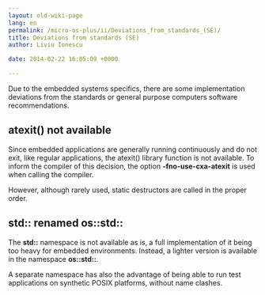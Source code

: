```yaml
---
layout: old-wiki-page
lang: en
permalink: /micro-os-plus/ii/Deviations_from_standards_(SE)/
title: Deviations from standards (SE)
author: Liviu Ionescu

date: 2014-02-22 16:05:09 +0000

---
```


Due to the embedded systems specifics, there are some implementation deviations from the standards or general purpose computers software recommendations.

atexit() not available
----------------------

Since embedded applications are generally running continuously and do not exit, like regular applications, the atexit() library function is not available. To inform the compiler of this decision, the option **-fno-use-cxa-atexit** is used when calling the compiler.

However, although rarely used, static destructors are called in the proper order.

std:: renamed os::std::
-----------------------

The **std::** namespace is not available as is, a full implementation of it being too heavy for embedded environments. Instead, a lighter version is available in the namespace **os::std::**.

A separate namespace has also the advantage of being able to run test applications on synthetic POSIX platforms, without name clashes.
